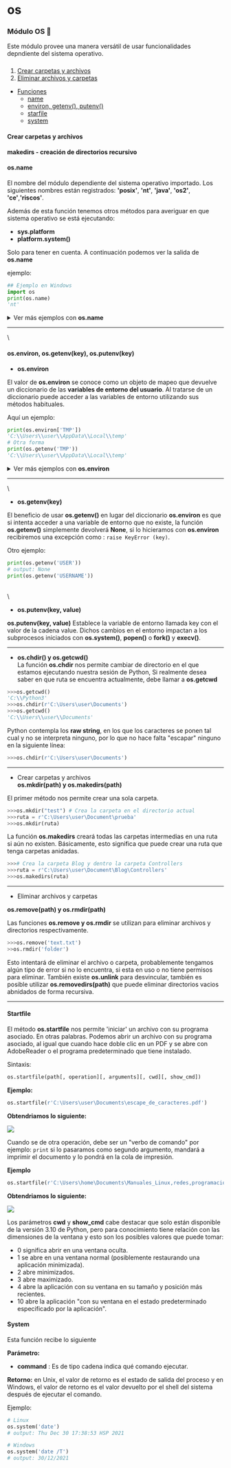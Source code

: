 # os

### Módulo OS 

Este módulo provee una manera versátil de usar funcionalidades depndiente del sistema operativo.

### &#x20;<a href="#toc" id="toc"></a>

1. [Crear carpetas y archivos](./#makedir)
2. [Eliminar archivos y carpetas](./#remove)

* [Funciones](./#mark0)
  * [name](./#mark1)
  * [environ, getenv(), putenv()](./#mark2)
  * [starfile]('/#')
  * [system]('/#')

#### Crear carpetas y archivos

**makedirs - creación de directorios recursivo**

#### os.name

El nombre del módulo dependiente del sistema operativo importado. Los siguientes nombres están registrados: **'posix'**, **'nt'**, **'java'**, **'os2'**, **'ce'**,**'riscos'**.

Además de esta función tenemos otros métodos para averiguar en que sistema operativo se está ejecutando:

* **sys.platform**
* **platform.system()**

Solo para tener en cuenta. A continuación podemos ver la salida de **os.name**

ejemplo:

```py
## Ejemplo en Windows
import os
print(os.name)
'nt'
```

<details>

<summary>Ver más ejemplos con <strong>os.name</strong></summary>

**° Limpiar pantalla de la terminal o símbolo de sistema**

```py
import os 

def clear():
    if os.name == 'nt':
        # Windows
        os.system('cls')
    else:
        # Linux o Mac
        os.system('clear')
clear()
```

**° Abrir el explorador en la ruta indicada**

```py
def openFolder(self, path):
     if os.name == 'nt':
         os.startfile(path)
     elif os.name == 'posix':
         os.system('xdg-open "%s"' % path)
     elif os.name =='os2':
         os.system('open "%s"' % path)
```

</details>

***

\


#### os.environ, os.getenv(key), os.putenv(key)

* **os.environ**

El valor de **os.environ** se conoce como un objeto de mapeo que devuelve un diccionario de las **variables de entorno del usuario**. Al tratarse de un diccionario puede acceder a las variables de entorno utilizando sus métodos habituales.

Aquí un ejemplo:

```py
print(os.environ['TMP'])
'C:\\Users\\user\\AppData\\Local\\temp'
# Otra forma
print(os.getenv('TMP'))
'C:\\Users\\user\\AppData\\Local\\temp'
```

<details>

<summary>Ver más ejemplos con <strong>os.environ</strong></summary>

**¤ Escribir las variables de entorno del sistema en un archivo de texto plano.**

```py
import os 

d = os.environ 

with open('environ.txt', 'w+') as file:
    for key, value in d.items():
        file.write(f'{key} : {value}'+'\n')
```

</details>

***

\


* **os.getenv(key)**

El beneficio de usar **os.getenv()** en lugar del diccionario **os.environ** es que si intenta acceder a una variable de entorno que no existe, la función **os.getenv()** simplemente devolverá **None**, si lo hicieramos con **os.environ** recibiremos una excepción como : `raise KeyError (key)`.

Otro ejemplo:

```py
print(os.getenv('USER'))
# output: None
print(os.getenv('USERNAME'))
```

\
\


* **os.putenv(key, value)**

**os.putenv(key, value)** Establece la variable de entorno llamada key con el valor de la cadena value. Dichos cambios en el entorno impactan a los subprocesos iniciados con **os.system()**, **popen()** o **fork()** y **execv()**.

***

* **os.chdir() y os.getcwd()**\
  La función **os.chdir** nos permite cambiar de directorio en el que estamos ejecutando nuestra sesión de Python, Si realmente desea saber en que ruta se encuentra actualmente, debe llamar a **os.getcwd**

```py
>>>os.getcwd()
'C:\\Python3'
>>>os.chdir(r'C:\Users\user\Documents')
>>>os.getcwd()
'C:\\Users\\user\\Documents'
```

Python contempla los **raw string**, en los que los caracteres se ponen tal cual y no se interpreta ninguno, por lo que no hace falta "escapar" ninguno en la siguiente línea:

```py
>>>os.chdir(r'C:\Users\user\Documents')
```

***

* Crear carpetas y archivos\
  **os.mkdir(path) y os.makedirs(path)**

El primer método nos permite crear una sola carpeta.

```py
>>>os.mkdir("test") # Crea la carpeta en el directorio actual  
>>>ruta = r'C:\Users\user\Document\prueba'
>>>os.mkdir(ruta)
```

La función **os.makedirs** creará todas las carpetas intermedias en una ruta si aún no existen. Básicamente, esto significa que puede crear una ruta que tenga carpetas anidadas.

```py
>>># Crea la carpeta Blog y dentro la carpeta Controllers
>>>ruta = r'C:\Users\user\Document\Blog\Controllers'
>>>os.makedirs(ruta)
```

***

* Eliminar archivos y carpetas

**os.remove(path) y os.rmdir(path)**

Las funciones **os.remove y os.rmdir** se utilizan para eliminar archivos y directorios respectivamente.

```py
>>>os.remove('text.txt')
>>os.rmdir('folder')
```

Esto intentará de eliminar el archivo o carpeta, probablemente tengamos algún tipo de error si no lo encuentra, si esta en uso o no tiene permisos para eliminar. También existe **os.unlink** para desvincular, también es posible utilizar **os.removedirs(path)** que puede eliminar directorios vacios abnidados de forma recursiva.

***

#### Startfile

El método **os.startfile** nos permite 'iniciar' un archivo con su programa asociado. En otras palabras. Podemos abrir un archivo con su programa asociado, al igual que cuando hace doble clic en un PDF y se abre con AdobeReader o el programa predeterminado que tiene instalado.

Sintaxis:

```py
os.startfile(path[, operation][, arguments][, cwd][, show_cmd])
```

**Ejemplo:**

```py
os.startfile(r'C:\Users\user\Documents\escape_de_caracteres.pdf')
```

**Obtendriamos lo siguiente:**

![](assets/img/startfile.png)

Cuando se de otra operación, debe ser un "verbo de comando" por ejemplo: `print` si lo pasaramos como segundo argumento, mandará a imprimir el documento y lo pondrá en la cola de impresión.

**Ejemplo**

```py
os.startfile(r'C:\Users\home\Documents\Manuales_Linux,redes,programacion\chuletas_python\escape_de_caracteres.pdf', 'print')
```

**Obtendriamos lo siguiente:**

![](assets/img/startfile2.png)

Los parámetros **cwd** y **show\_cmd** cabe destacar que solo están disponible de la versión 3.10 de Python, pero para conocimiento tiene relación con las dimensiones de la ventana y esto son los posibles valores que puede tomar:

* 0 significa abrir en una ventana oculta.
* 1 se abre en una ventana normal (posiblemente restaurando una aplicación minimizada).
* 2 abre minimizados.
* 3 abre maximizado.
* 4 abre la aplicación con su ventana en su tamaño y posición más recientes.
* 10 abre la aplicación "con su ventana en el estado predeterminado especificado por la aplicación".

#### System

Esta función recibe lo siguiente

**Parámetro:**

* **command** : Es de tipo cadena indica qué comando ejecutar.

**Retorno:** en Unix, el valor de retorno es el estado de salida del proceso y en Windows, el valor de retorno es el valor devuelto por el shell del sistema después de ejecutar el comando.

Ejemplo:

```py
# Linux 
os.system('date')
# output: Thu Dec 30 17:38:53 HSP 2021

# Windows
os.system('date /T')
# output: 30/12/2021











```
